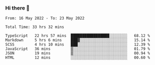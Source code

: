 ### Hi there 👋

<!--
**ZhelinCheng/ZhelinCheng** is a ✨ _special_ ✨ repository because its `README.md` (this file) appears on your GitHub profile.

Here are some ideas to get you started:

- 🔭 I’m currently working on ...
- 🌱 I’m currently learning ...
- 👯 I’m looking to collaborate on ...
- 🤔 I’m looking for help with ...
- 💬 Ask me about ...
- 📫 How to reach me: ...
- 😄 Pronouns: ...
- ⚡ Fun fact: ...
-->

<!--START_SECTION:waka-->

```text
From: 16 May 2022 - To: 23 May 2022

Total Time: 33 hrs 32 mins

TypeScript   22 hrs 57 mins  █████████████████░░░░░░░░   68.12 %
Markdown     5 hrs 6 mins    ███▓░░░░░░░░░░░░░░░░░░░░░   15.14 %
SCSS         4 hrs 10 mins   ███░░░░░░░░░░░░░░░░░░░░░░   12.39 %
JavaScript   36 mins         ▒░░░░░░░░░░░░░░░░░░░░░░░░   01.79 %
JSON         19 mins         ▒░░░░░░░░░░░░░░░░░░░░░░░░   00.94 %
HTML         12 mins         ░░░░░░░░░░░░░░░░░░░░░░░░░   00.60 %
```

<!--END_SECTION:waka-->
